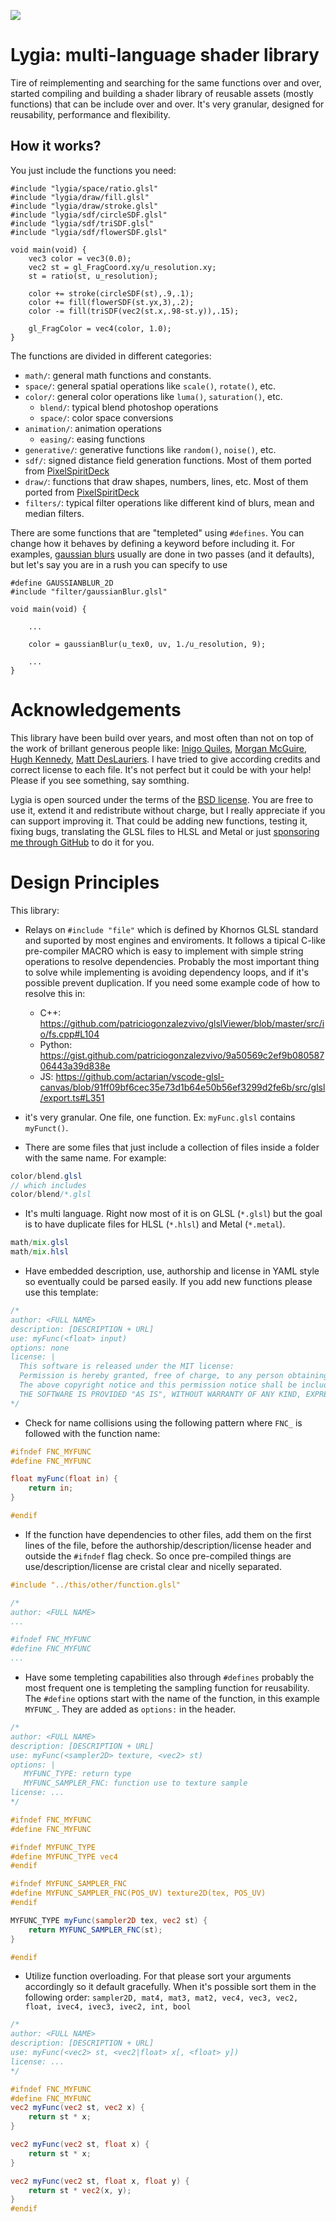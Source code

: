 ![](https://artpil.com/wp-content/uploads/Lygia-Clark-banner.jpg)

# Lygia: multi-language shader library

Tire of reimplementing and searching for the same functions over and over, started compiling and building a shader library of reusable assets (mostly functions) that can be include over and over. It's very granular, designed for reusability, performance and flexibility. 

## How it works?

You just include the functions you need:

```
#include "lygia/space/ratio.glsl"
#include "lygia/draw/fill.glsl"
#include "lygia/draw/stroke.glsl"
#include "lygia/sdf/circleSDF.glsl"
#include "lygia/sdf/triSDF.glsl"
#include "lygia/sdf/flowerSDF.glsl"

void main(void) {
    vec3 color = vec3(0.0);
    vec2 st = gl_FragCoord.xy/u_resolution.xy;
    st = ratio(st, u_resolution);
    
    color += stroke(circleSDF(st),.9,.1);
    color += fill(flowerSDF(st.yx,3),.2);
    color -= fill(triSDF(vec2(st.x,.98-st.y)),.15);
    
    gl_FragColor = vec4(color, 1.0);
}
```

The functions are divided in different categories:

* `math/`: general math functions and constants. 
* `space/`: general spatial operations like `scale()`, `rotate()`, etc.
* `color/`: general color operations like `luma()`, `saturation()`, etc.
    * `blend/`: typical blend photoshop operations
    * `space/`: color space conversions 
* `animation/`: animation operations
    * `easing/`: easing functions
* `generative/`: generative functions like `random()`, `noise()`, etc. 
* `sdf/`: signed distance field generation functions. Most of them ported from [PixelSpiritDeck](https://patriciogonzalezvivo.github.io/PixelSpiritDeck/)
* `draw/`: functions that draw shapes, numbers, lines, etc. Most of them ported from [PixelSpiritDeck](https://patriciogonzalezvivo.github.io/PixelSpiritDeck/)
* `filters/`: typical filter operations like different kind of blurs, mean and median filters.


There are some functions that are "templeted" using `#defines`. You can change how it behaves by defining a keyword before including it. For examples, [gaussian blurs](filter/gaussianBlur.glsl) usually are done in two passes (and it defaults), but let's say you are in a rush you can specify to use 

```
#define GAUSSIANBLUR_2D
#include "filter/gaussianBlur.glsl"

void main(void) {

    ...

    color = gaussianBlur(u_tex0, uv, 1./u_resolution, 9);

    ...
}
```

# Acknowledgements

This library have been build over years, and most often than not on top of the work of brillant generous people like: [Inigo Quiles](https://www.iquilezles.org/), [Morgan McGuire](https://casual-effects.com/), [Hugh Kennedy](https://github.com/hughsk), [Matt DesLauriers](https://www.mattdesl.com/).
I have tried to give according credits and correct license to each file. It's not perfect but it could be with your help! Please if you see something, say somthing.

Lygia is open sourced under the terms of the [BSD license](LICENSE). You are free to use it, extend it and redistribute without charge, but I really appreciate if you can support improving it. That could be adding new functions, testing it, fixing bugs, translating the GLSL files to HLSL and Metal or just [sponsoring me through GitHub](https://github.com/sponsors/patriciogonzalezvivo) to do it for you.  


# Design Principles

This library:

* Relays on `#include "file"` which is defined by Khornos GLSL standard and suported by most engines and enviroments. It follows a tipical C-like pre-compiler MACRO which is easy to implement with simple string operations to resolve dependencies. Probably the most important thing to solve while implementing is avoiding dependency loops, and if it's possible prevent duplication. If you need some example code of how to resolve this in:
    * C++: https://github.com/patriciogonzalezvivo/glslViewer/blob/master/src/io/fs.cpp#L104
    * Python: https://gist.github.com/patriciogonzalezvivo/9a50569c2ef9b08058706443a39d838e
    * JS: https://github.com/actarian/vscode-glsl-canvas/blob/91ff09bf6cec35e73d1b64e50b56ef3299d2fe6b/src/glsl/export.ts#L351

* it's very granular. One file, one function. Ex: `myFunc.glsl` contains `myFunct()`.

* There are some files that just include a collection of files inside a folder with the same name. For example:

```glsl
color/blend.glsl
// which includes
color/blend/*.glsl
```

* It's multi language. Right now most of it is on GLSL (`*.glsl`) but the goal is to have duplicate files for HLSL (`*.hlsl`) and Metal (`*.metal`).

```glsl
math/mix.glsl
math/mix.hlsl
```

* Have embedded description, use, authorship and license in YAML style so eventually could be parsed easily. If you add new functions please use this template:

```glsl
/*
author: <FULL NAME>
description: [DESCRIPTION + URL]
use: myFunc(<float> input)
options: none
license: |
  This software is released under the MIT license:
  Permission is hereby granted, free of charge, to any person obtaining a copy of this software and associated documentation files (the "Software"), to deal in the Software without restriction, including without limitation the rights to use, copy, modify, merge, publish, distribute, sublicense, and/or sell copies of the Software, and to permit persons to whom the Software is furnished to do so, subject to the following conditions:
  The above copyright notice and this permission notice shall be included in all copies or substantial portions of the Software.
  THE SOFTWARE IS PROVIDED "AS IS", WITHOUT WARRANTY OF ANY KIND, EXPRESS OR IMPLIED, INCLUDING BUT NOT LIMITED TO THE WARRANTIES OF MERCHANTABILITY, FITNESS FOR A PARTICULAR PURPOSE AND NONINFRINGEMENT. IN NO EVENT SHALL THE AUTHORS OR COPYRIGHT HOLDERS BE LIABLE FOR ANY CLAIM, DAMAGES OR OTHER LIABILITY, WHETHER IN AN ACTION OF CONTRACT, TORT OR OTHERWISE, ARISING FROM, OUT OF OR IN CONNECTION WITH THE SOFTWARE OR THE USE OR OTHER DEALINGS IN THE SOFTWARE.    
*/
```

* Check for name collisions using the following pattern where `FNC_` is followed with the function name:

```glsl
#ifndef FNC_MYFUNC
#define FNC_MYFUNC

float myFunc(float in) {
    return in;
}

#endif
```

* If the function have dependencies to other files, add them on the first lines of the file, before the authorship/description/license header and outside the `#ifndef` flag check. So once pre-compiled things are use/description/license are cristal clear and nicelly separated.

```glsl
#include "../this/other/function.glsl"

/*
author: <FULL NAME>
...

#ifndef FNC_MYFUNC
#define FNC_MYFUNC
...
```

* Have some templeting capabilities also through `#defines` probably the most frequent one is templeting the sampling function for reusability. The `#define` options start with the name of the function, in this example `MYFUNC_`. They are added as `options:` in the header.
 
```glsl
/*
author: <FULL NAME>
description: [DESCRIPTION + URL]
use: myFunc(<sampler2D> texture, <vec2> st)
options: |
   MYFUNC_TYPE: return type
   MYFUNC_SAMPLER_FNC: function use to texture sample 
license: ...
*/

#ifndef FNC_MYFUNC
#define FNC_MYFUNC

#ifndef MYFUNC_TYPE
#define MYFUNC_TYPE vec4
#endif

#ifndef MYFUNC_SAMPLER_FNC
#define MYFUNC_SAMPLER_FNC(POS_UV) texture2D(tex, POS_UV)
#endif

MYFUNC_TYPE myFunc(sampler2D tex, vec2 st) {
    return MYFUNC_SAMPLER_FNC(st);
}

#endif
```

* Utilize function overloading. For that please sort your arguments accordingly so it default gracefully. When it's possible sort them in the following order: `sampler2D, mat4, mat3, mat2, vec4, vec3, vec2, float, ivec4, ivec3, ivec2, int, bool`

```glsl
/*
author: <FULL NAME>
description: [DESCRIPTION + URL]
use: myFunc(<vec2> st, <vec2|float> x[, <float> y])
license: ...
*/

#ifndef FNC_MYFUNC
#define FNC_MYFUNC
vec2 myFunc(vec2 st, vec2 x) {
    return st * x;
}

vec2 myFunc(vec2 st, float x) {
    return st * x;
}

vec2 myFunc(vec2 st, float x, float y) {
    return st * vec2(x, y);
}
#endif
```
